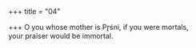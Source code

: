 +++
title = "04"

+++
O you whose mother is Pr̥śni, if you were mortals,  
your praiser would be immortal.  